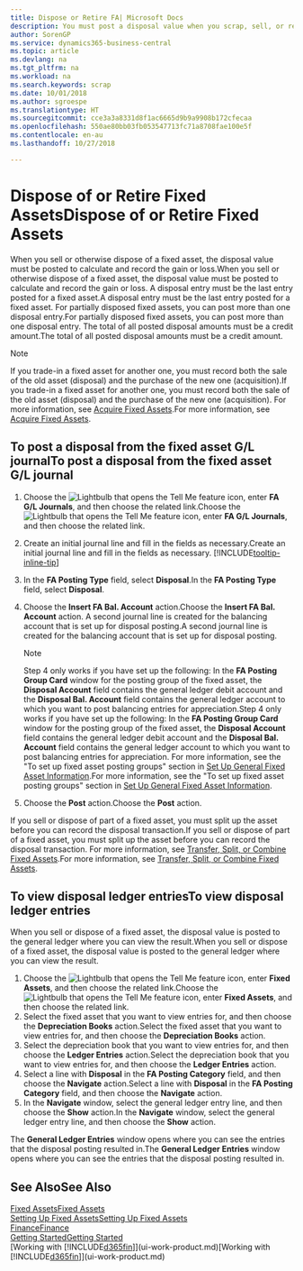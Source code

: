 ```yaml
---
title: Dispose or Retire FA| Microsoft Docs
description: You must post a disposal value when you scrap, sell, or retire a fixed asset.
author: SorenGP
ms.service: dynamics365-business-central
ms.topic: article
ms.devlang: na
ms.tgt_pltfrm: na
ms.workload: na
ms.search.keywords: scrap
ms.date: 10/01/2018
ms.author: sgroespe
ms.translationtype: HT
ms.sourcegitcommit: cce3a3a8331d8f1ac6665d9b9a9908b172cfecaa
ms.openlocfilehash: 550ae80bb03fb053547713fc71a8708fae100e5f
ms.contentlocale: en-au
ms.lasthandoff: 10/27/2018

---
```

# <a name="dispose-of-or-retire-fixed-assets"></a><span data-ttu-id="97c77-103">Dispose of or Retire Fixed Assets</span><span class="sxs-lookup"><span data-stu-id="97c77-103">Dispose of or Retire Fixed Assets</span></span>
<span data-ttu-id="97c77-104">When you sell or otherwise dispose of a fixed asset, the disposal value must be posted to calculate and record the gain or loss.</span><span class="sxs-lookup"><span data-stu-id="97c77-104">When you sell or otherwise dispose of a fixed asset, the disposal value must be posted to calculate and record the gain or loss.</span></span> <span data-ttu-id="97c77-105">A disposal entry must be the last entry posted for a fixed asset.</span><span class="sxs-lookup"><span data-stu-id="97c77-105">A disposal entry must be the last entry posted for a fixed asset.</span></span> <span data-ttu-id="97c77-106">For partially disposed fixed assets, you can post more than one disposal entry.</span><span class="sxs-lookup"><span data-stu-id="97c77-106">For partially disposed fixed assets, you can post more than one disposal entry.</span></span> <span data-ttu-id="97c77-107">The total of all posted disposal amounts must be a credit amount.</span><span class="sxs-lookup"><span data-stu-id="97c77-107">The total of all posted disposal amounts must be a credit amount.</span></span>  

> [!NOTE]  
>   <span data-ttu-id="97c77-108">If you trade-in a fixed asset for another one, you must record both the sale of the old asset (disposal) and the purchase of the new one (acquisition).</span><span class="sxs-lookup"><span data-stu-id="97c77-108">If you trade-in a fixed asset for another one, you must record both the sale of the old asset (disposal) and the purchase of the new one (acquisition).</span></span> <span data-ttu-id="97c77-109">For more information, see [Acquire Fixed Assets](fa-how-acquire.md).</span><span class="sxs-lookup"><span data-stu-id="97c77-109">For more information, see [Acquire Fixed Assets](fa-how-acquire.md).</span></span>  

## <a name="to-post-a-disposal-from-the-fixed-asset-gl-journal"></a><span data-ttu-id="97c77-110">To post a disposal from the fixed asset G/L journal</span><span class="sxs-lookup"><span data-stu-id="97c77-110">To post a disposal from the fixed asset G/L journal</span></span>
1. <span data-ttu-id="97c77-111">Choose the ![Lightbulb that opens the Tell Me feature](media/ui-search/search_small.png "Tell me what you want to do") icon, enter **FA G/L Journals**, and then choose the related link.</span><span class="sxs-lookup"><span data-stu-id="97c77-111">Choose the ![Lightbulb that opens the Tell Me feature](media/ui-search/search_small.png "Tell me what you want to do") icon, enter **FA G/L Journals**, and then choose the related link.</span></span>  
2. <span data-ttu-id="97c77-112">Create an initial journal line and fill in the fields as necessary.</span><span class="sxs-lookup"><span data-stu-id="97c77-112">Create an initial journal line and fill in the fields as necessary.</span></span> [!INCLUDE[tooltip-inline-tip](includes/tooltip-inline-tip_md.md)]  
3. <span data-ttu-id="97c77-113">In the **FA Posting Type** field, select **Disposal**.</span><span class="sxs-lookup"><span data-stu-id="97c77-113">In the **FA Posting Type** field, select **Disposal**.</span></span>  
4. <span data-ttu-id="97c77-114">Choose the **Insert FA Bal. Account** action.</span><span class="sxs-lookup"><span data-stu-id="97c77-114">Choose the **Insert FA Bal. Account** action.</span></span> <span data-ttu-id="97c77-115">A second journal line is created for the balancing account that is set up for disposal posting.</span><span class="sxs-lookup"><span data-stu-id="97c77-115">A second journal line is created for the balancing account that is set up for disposal posting.</span></span>  

    > [!NOTE]  
    >   <span data-ttu-id="97c77-116">Step 4 only works if you have set up the following: In the **FA Posting Group Card** window for the posting group of the fixed asset, the **Disposal Account** field contains the general ledger debit account and the **Disposal Bal. Account** field contains the general ledger account to which you want to post balancing entries for appreciation.</span><span class="sxs-lookup"><span data-stu-id="97c77-116">Step 4 only works if you have set up the following: In the **FA Posting Group Card** window for the posting group of the fixed asset, the **Disposal Account** field contains the general ledger debit account and the **Disposal Bal. Account** field contains the general ledger account to which you want to post balancing entries for appreciation.</span></span> <span data-ttu-id="97c77-117">For more information, see the "To set up fixed asset posting groups" section in [Set Up General Fixed Asset Information](fa-how-setup-general.md).</span><span class="sxs-lookup"><span data-stu-id="97c77-117">For more information, see the "To set up fixed asset posting groups" section in [Set Up General Fixed Asset Information](fa-how-setup-general.md).</span></span>  
5. <span data-ttu-id="97c77-118">Choose the **Post** action.</span><span class="sxs-lookup"><span data-stu-id="97c77-118">Choose the **Post** action.</span></span>  

<span data-ttu-id="97c77-119">If you sell or dispose of part of a fixed asset, you must split up the asset before you can record the disposal transaction.</span><span class="sxs-lookup"><span data-stu-id="97c77-119">If you sell or dispose of part of a fixed asset, you must split up the asset before you can record the disposal transaction.</span></span> <span data-ttu-id="97c77-120">For more information, see [Transfer, Split, or Combine Fixed Assets](fa-how-trans-split-combine.md).</span><span class="sxs-lookup"><span data-stu-id="97c77-120">For more information, see [Transfer, Split, or Combine Fixed Assets](fa-how-trans-split-combine.md).</span></span>  

## <a name="to-view-disposal-ledger-entries"></a><span data-ttu-id="97c77-121">To view disposal ledger entries</span><span class="sxs-lookup"><span data-stu-id="97c77-121">To view disposal ledger entries</span></span>
<span data-ttu-id="97c77-122">When you sell or dispose of a fixed asset, the disposal value is posted to the general ledger where you can view the result.</span><span class="sxs-lookup"><span data-stu-id="97c77-122">When you sell or dispose of a fixed asset, the disposal value is posted to the general ledger where you can view the result.</span></span>  

1. <span data-ttu-id="97c77-123">Choose the ![Lightbulb that opens the Tell Me feature](media/ui-search/search_small.png "Tell me what you want to do") icon, enter **Fixed Assets**, and then choose the related link.</span><span class="sxs-lookup"><span data-stu-id="97c77-123">Choose the ![Lightbulb that opens the Tell Me feature](media/ui-search/search_small.png "Tell me what you want to do") icon, enter **Fixed Assets**, and then choose the related link.</span></span>  
2. <span data-ttu-id="97c77-124">Select the fixed asset that you want to view entries for, and then choose the **Depreciation Books** action.</span><span class="sxs-lookup"><span data-stu-id="97c77-124">Select the fixed asset that you want to view entries for, and then choose the **Depreciation Books** action.</span></span>  
3. <span data-ttu-id="97c77-125">Select the depreciation book that you want to view entries for, and then choose the **Ledger Entries** action.</span><span class="sxs-lookup"><span data-stu-id="97c77-125">Select the depreciation book that you want to view entries for, and then choose the **Ledger Entries** action.</span></span>  
4. <span data-ttu-id="97c77-126">Select a line with **Disposal** in the **FA Posting Category** field, and then choose the **Navigate** action.</span><span class="sxs-lookup"><span data-stu-id="97c77-126">Select a line with **Disposal** in the **FA Posting Category** field, and then choose the **Navigate** action.</span></span>  
5. <span data-ttu-id="97c77-127">In the **Navigate** window, select the general ledger entry line, and then choose the **Show** action.</span><span class="sxs-lookup"><span data-stu-id="97c77-127">In the **Navigate** window, select the general ledger entry line, and then choose the **Show** action.</span></span>  

<span data-ttu-id="97c77-128">The **General Ledger Entries** window opens where you can see the entries that the disposal posting resulted in.</span><span class="sxs-lookup"><span data-stu-id="97c77-128">The **General Ledger Entries** window opens where you can see the entries that the disposal posting resulted in.</span></span>  

## <a name="see-also"></a><span data-ttu-id="97c77-129">See Also</span><span class="sxs-lookup"><span data-stu-id="97c77-129">See Also</span></span>
[<span data-ttu-id="97c77-130">Fixed Assets</span><span class="sxs-lookup"><span data-stu-id="97c77-130">Fixed Assets</span></span>](fa-manage.md)  
[<span data-ttu-id="97c77-131">Setting Up Fixed Assets</span><span class="sxs-lookup"><span data-stu-id="97c77-131">Setting Up Fixed Assets</span></span>](fa-setup.md)  
[<span data-ttu-id="97c77-132">Finance</span><span class="sxs-lookup"><span data-stu-id="97c77-132">Finance</span></span>](finance.md)  
[<span data-ttu-id="97c77-133">Getting Started</span><span class="sxs-lookup"><span data-stu-id="97c77-133">Getting Started</span></span>](product-get-started.md)  
<span data-ttu-id="97c77-134">[Working with [!INCLUDE[d365fin](includes/d365fin_md.md)]](ui-work-product.md)</span><span class="sxs-lookup"><span data-stu-id="97c77-134">[Working with [!INCLUDE[d365fin](includes/d365fin_md.md)]](ui-work-product.md)</span></span>

